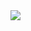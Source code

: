<img src="https://capsule-render.vercel.app/api?type=wave&color=timeAuto&height=300&section=header&text=capsule%20render&fontSize=90" />
